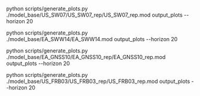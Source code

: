 python scripts/generate_plots.py ./model_base/US_SW07/US_SW07_rep/US_SW07_rep.mod  output_plots --horizon 20

python scripts/generate_plots.py ./model_base/EA_SWW14/EA_SWW14.mod  output_plots --horizon 20 

python scripts/generate_plots.py ./model_base/EA_GNSS10/EA_GNSS10_rep/EA_GNSS10_rep.mod  output_plots --horizon 20

python scripts/generate_plots.py ./model_base/US_FRB03/US_FRB03_rep/US_FRB03_rep.mod  output_plots --horizon 20
